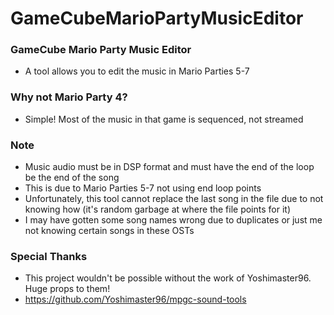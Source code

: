 # GameCubeMarioPartyMusicEditor

### GameCube Mario Party Music Editor
* A tool allows you to edit the music in Mario Parties 5-7

### Why not Mario Party 4?
* Simple! Most of the music in that game is sequenced, not streamed

### Note
* Music audio must be in DSP format and must have the end of the loop be the end of the song
* This is due to Mario Parties 5-7 not using end loop points
* Unfortunately, this tool cannot replace the last song in the file due to not knowing how (it's random garbage at where the file points for it)
* I may have gotten some song names wrong due to duplicates or just me not knowing certain songs in these OSTs

### Special Thanks
* This project wouldn't be possible without the work of Yoshimaster96. Huge props to them!
* https://github.com/Yoshimaster96/mpgc-sound-tools